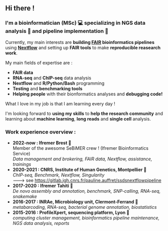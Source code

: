 ## Hi there !

### I'm a bioinformatician (MSc) 💻 specializing in NGS data analysis 🧬 and pipeline implementation 🔧

Currently, my main interests are **building [FAIR](https://www.nature.com/articles/sdata201618) bioinformatics pipelines** using **[Nextflow](https://www.nextflow.io/)** and setting up **FAIR tools** to make **reproducible reasearch work**.   
        
My main fields of expertise are :
- **FAIR data** 
- **RNA-seq** and **ChIP-seq** data analysis
-  **Nextflow** and **R/Python/Bash** programming
-  **Testing** and **benchmarking tools** 
- **Helping people** with their bionformatics analyses  and **debugging code!**   

What I love in my job is that I am learning every day !   
     
I'm looking forward to **using my skills** to **help the research community** and learning about **machine learning**, **long reads** and **single cell** analysis. 

### Work experience overview :

- **2022-now : Ifremer Brest :dolphin:**  
Member of the awesome SeBiMER crew ! (Ifremer Bioinformatics Service)  
*Data management and brokering, FAIR data, Nextflow, assistance, trainings*  
- **2020-2021 : CNRS, Institute of Human Genetics, Montpellier 🍩**      
*ChIP-seq, Benchmark, Nextflow, Singularity*  
---> see https://gitlab.igh.cnrs.fr/pauline.auffret/ssdsnextflowpipeline
- **2017-2020 : Ifremer Tahiti 🌴**     
*De novo assembly and annotation, benchmark, SNP-calling, RNA-seq, snakemake*
- **2016-2017 : INRAe, Microbiology unit, Clermont-Ferrand 🌋**    
*metabarcoding, RNA-seq, bacterial genome annotation, biostatistics*
- **2015-2016 : ProfileXpert, sequencing platform, Lyon 🦁**    
*computing cluster management, bioinformatics pipeline maintenance, NGS data analysis, reports*


<!--
**paulineauffret/paulineauffret** is a ✨ _special_ ✨ repository because its `README.md` (this file) appears on your GitHub profile.

Here are some ideas to get you started:

- 🔭 I’m currently working on ...
- 🌱 I’m currently learning ...
- 👯 I’m looking to collaborate on ...
- 🤔 I’m looking for help with ...
- 💬 Ask me about ...
- 📫 How to reach me: ...
- 😄 Pronouns: ...
- ⚡ Fun fact: ...
-->
